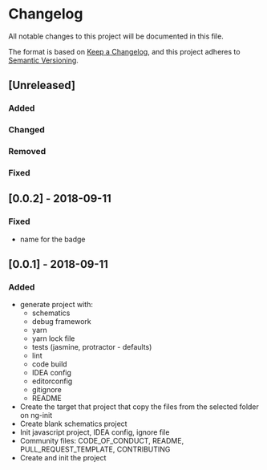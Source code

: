 # Changelog
All notable changes to this project will be documented in this file.

The format is based on [Keep a Changelog](https://keepachangelog.com/en/1.0.0/),
and this project adheres to [Semantic Versioning](https://semver.org/spec/v2.0.0.html).

## [Unreleased]
### Added
### Changed
### Removed
### Fixed


## [0.0.2] - 2018-09-11
### Fixed
- name for the badge

## [0.0.1] - 2018-09-11
### Added
- generate project with:
  * schematics
  * debug framework
  * yarn 
  * yarn lock file
  * tests (jasmine, protractor - defaults)
  * lint
  * code build
  * IDEA config 
  * editorconfig
  * gitignore
  * README
- Create the target that project that copy the files from the selected folder on ng-init
- Create blank schematics project
- Init javascript project, IDEA config, ignore file
- Community files: CODE_OF_CONDUCT, README, PULL_REQUEST_TEMPLATE, CONTRIBUTING
- Create and init the project
